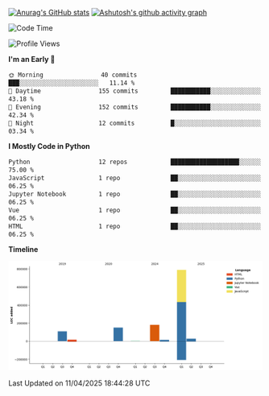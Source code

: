 

[![Anurag's GitHub stats](https://github-readme-stats.vercel.app/api?username=24mlight&show_icons=true&theme=buefy)](https://github.com/anuraghazra/github-readme-stats)
[![Ashutosh's github activity graph](https://github-readme-activity-graph.vercel.app/graph?username=24mlight&theme=tokyo-night)](https://github.com/ashutosh00710/github-readme-activity-graph)

<!--START_SECTION:waka-->
![Code Time](http://img.shields.io/badge/Code%20Time-190%20hrs%2027%20mins-blue)

![Profile Views](http://img.shields.io/badge/Profile%20Views-138-blue)

**I'm an Early 🐤** 

```text
🌞 Morning                40 commits          ███░░░░░░░░░░░░░░░░░░░░░░   11.14 % 
🌆 Daytime                155 commits         ███████████░░░░░░░░░░░░░░   43.18 % 
🌃 Evening                152 commits         ███████████░░░░░░░░░░░░░░   42.34 % 
🌙 Night                  12 commits          █░░░░░░░░░░░░░░░░░░░░░░░░   03.34 % 
```


**I Mostly Code in Python** 

```text
Python                   12 repos            ███████████████████░░░░░░   75.00 % 
JavaScript               1 repo              ██░░░░░░░░░░░░░░░░░░░░░░░   06.25 % 
Jupyter Notebook         1 repo              ██░░░░░░░░░░░░░░░░░░░░░░░   06.25 % 
Vue                      1 repo              ██░░░░░░░░░░░░░░░░░░░░░░░   06.25 % 
HTML                     1 repo              ██░░░░░░░░░░░░░░░░░░░░░░░   06.25 % 
```



**Timeline**

![Lines of Code chart](https://raw.githubusercontent.com/24mlight/24mlight/main/assets/bar_graph.png)


 Last Updated on 11/04/2025 18:44:28 UTC
<!--END_SECTION:waka-->

